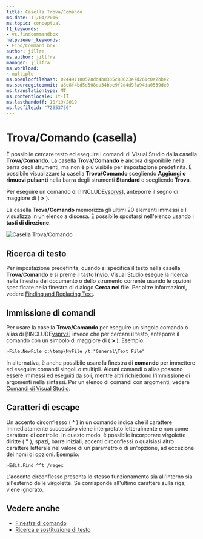 ```yaml
---
title: Casella Trova/Comando
ms.date: 11/04/2016
ms.topic: conceptual
f1_keywords:
- vs.findcommandbox
helpviewer_keywords:
- Find/Command box
author: jillre
ms.author: jillfra
manager: jillfra
ms.workload:
- multiple
ms.openlocfilehash: 024491180528dd4b8335c88623e7d261c0a2bbe2
ms.sourcegitcommit: a8e8f4bd5d508da34bbe9f2d4d9fa94da0539de0
ms.translationtype: MT
ms.contentlocale: it-IT
ms.lasthandoff: 10/19/2019
ms.locfileid: "72653736"
---
```

# <a name="findcommand-box"></a>Trova/Comando (casella)

È possibile cercare testo ed eseguire i comandi di Visual Studio dalla casella **Trova/Comando**. La casella **Trova/Comando** è ancora disponibile nella barra degli strumenti, ma non è più visibile per impostazione predefinita. È possibile visualizzare la casella **Trova/Comando** scegliendo **Aggiungi o rimuovi pulsanti** nella barra degli strumenti **Standard** e scegliendo **Trova**.

Per eseguire un comando di [!INCLUDE[vsprvs](../code-quality/includes/vsprvs_md.md)], anteporre il segno di maggiore di ( **>** ).

La casella **Trova/Comando** memorizza gli ultimi 20 elementi immessi e li visualizza in un elenco a discesa. È possibile spostarsi nell'elenco usando i **tasti di direzione**.

![Casella Trova&#47;Comando](../ide/media/findcommandbox.png)

## <a name="searching-for-text"></a>Ricerca di testo

Per impostazione predefinita, quando si specifica il testo nella casella **Trova/Comando** e si preme il tasto **Invio**, Visual Studio esegue la ricerca nella finestra del documento o dello strumento corrente usando le opzioni specificate nella finestra di dialogo **Cerca nei file**. Per altre informazioni, vedere [Finding and Replacing Text](../ide/finding-and-replacing-text.md).

## <a name="entering-commands"></a>Immissione di comandi

Per usare la casella **Trova/Comando** per eseguire un singolo comando o alias di [!INCLUDE[vsprvs](../code-quality/includes/vsprvs_md.md)] invece che per cercare il testo, anteporre il comando con un simbolo di maggiore di ( **>** ). Esempio:

```
>File.NewFile c:\temp\MyFile /t:"General\Text File"
```

In alternativa, è anche possibile usare la finestra di **comando** per immettere ed eseguire comandi singoli o multipli. Alcuni comandi o alias possono essere immessi ed eseguiti da soli, mentre altri richiedono l'immissione di argomenti nella sintassi. Per un elenco di comandi con argomenti, vedere [Comandi di Visual Studio](../ide/reference/visual-studio-commands.md).

## <a name="escape-characters"></a>Caratteri di escape

Un accento circonflesso ( **^** ) in un comando indica che il carattere immediatamente successivo viene interpretato letteralmente e non come carattere di controllo. In questo modo, è possibile incorporare virgolette diritte ( **"** ), spazi, barre iniziali, accenti circonflessi o qualsiasi altro carattere letterale nel valore di un parametro o di un'opzione, ad eccezione dei nomi di opzioni. Esempio:

```
>Edit.Find ^^t /regex
```

L'accento circonflesso presenta lo stesso funzionamento sia all'interno sia all'esterno delle virgolette. Se corrisponde all'ultimo carattere sulla riga, viene ignorato.

## <a name="see-also"></a>Vedere anche

- [Finestra di comando](../ide/reference/command-window.md)
- [Ricerca e sostituzione di testo](../ide/finding-and-replacing-text.md)
